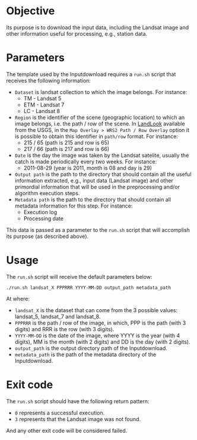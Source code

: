# Objective
Its purpose is to download the input data, including the Landsat image and other information useful for processing, e.g., station data.

# Parameters
The template used by the Inputdownload requires a `run.sh` script that receives the following information:
- `Dataset` is landsat collection to which the image belongs. For instance:
  - TM - Landsat 5
  - ETM - Landsat 7
  - LC - Landsat 8
- `Region` is the identifier of the scene (geographic location) to which an image belongs, i.e. the path / row of the scene. In [LandLook](https://landlook.usgs.gov/viewer.html) available from the USGS, in the `Map Overlay > WRS2 Path / Row Overlay` option it is possible to obtain this identifier in `path/row` format. For instance:
  -  215 / 65 (path is 215 and row is 65)
  -  217 / 66 (path is 217 and row is 66)
- `Date` is the day the image was taken by the Landsat satelite, usually the catch is made periodically every two weeks. For instance:
  - 2011-08-29 (year is 2011, month is 08 and day is 29)
- `Output path` is the path to the directory that should contain all the useful information extracted, e.g., input data (Landsat image) and other primordial information that will be used in the preprocessing and/or algorithm execution steps.
- `Metadata path` is the path to the directory that should contain all metadata information for this step. For instance:
  - Execution log
  - Processing date

This data is passed as a parameter to the `run.sh` script that will accomplish its purpose (as described above).

# Usage
The `run.sh` script will receive the default parameters below:
```
./run.sh landsat_X PPPRRR YYYY-MM-DD output_path metadata_path
```
At where:
- `landsat_X` is the dataset that can come from the 3 possible values: landsat_5, landsat_7 and landsat_8.
- `PPPRRR` is the path / row of the image, in which, PPP is the path (with 3 digits) and RRR is the row (with 3 digits).
- `YYYY-MM-DD` is the date of the image, where YYYY is the year (with 4 digits), MM is the month (with 2 digits) and DD is the day (with 2 digits).
- `output_path` is the output directory path of the Inputdownload.
- `metadata_path` is the path of the metadata directory of the Inputdownload.

# Exit code
The `run.sh` script should have the following return pattern:
- `0` represents a successful execution.
- `3` represents that the Landsat image was not found.

And any other exit code will be considered failed.
